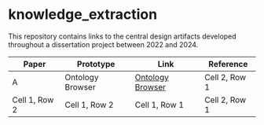 # knowledge_extraction
This repository contains links to the central design artifacts developed throughout a dissertation project between 2022 and 2024.

| Paper     | Prototype      | Link      | Reference |
| ------------- | ------------- | ------------- | ------------- |
| A | Ontology Browser | [Ontology Browser](http://162.55.33.207:6828/ontology_browser) | Cell 2, Row 1 |
| Cell 1, Row 2 | Cell 1, Row 2 | Cell 1, Row 1 | Cell 2, Row 1 |
